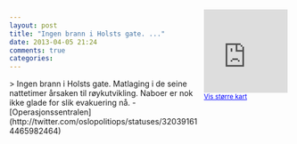 ```yaml
---
layout: post
title: "Ingen brann i Holsts gate. ..."
date: 2013-04-05 21:24
comments: true
categories: 
---
```

<div style="float:right; margin:5px; position:relative;top:-130px;"><iframe width="150" height="150" frameborder="0" scrolling="no" marginheight="0" marginwidth="0" src="http://maps.google.com/maps?q=Holsts%20gate%0A,+Oslo&hl=no&t=m&z=14&output=embed&iwloc=&"></iframe><br/><small><a href="http://maps.google.com/maps?q=Holsts%20gate%0A,+Oslo&hl=no&t=m&z=14&source=embed&iwloc=A" style="color:#0000FF;text-align:left" target="_new">Vis st&oslash;rre kart</a></small></div>
> Ingen brann i Holsts gate. Matlaging i de seine nattetimer årsaken til røykutvikling. Naboer er nok ikke glade for slik evakuering nå.
- [Operasjonssentralen](http://twitter.com/oslopolitiops/statuses/320391614465982464)
